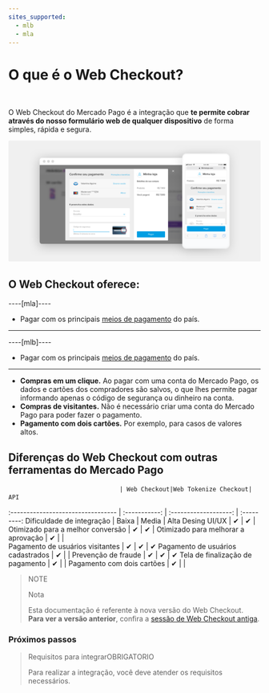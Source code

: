 ```yaml
---
sites_supported:
  - mlb
  - mla
---
```


# O que é o Web Checkout?
<br/>

O Web Checkout do Mercado Pago é a integração que **te permite cobrar através do nosso formulário web de qualquer dispositivo** de forma simples, rápida e segura.

![Basic-Checkout](/images/web-payment-checkout/cho-introduction-br.png)


## O Web Checkout oferece:

----[mla]----
* Pagar com os principais  <a href="https://www.mercadopago.com.ar/ayuda/medios-de-pago-cuotas-promociones_264" target="_blank"> meios de pagamento</a> do país.
------------
----[mlb]----
* Pagar com os principais  <a href="https://www.mercadopago.com.br/ajuda/meios-de-pagamento-parcelamento_265" target="_blank"> meios de pagamento</a> do país.
------------
* **Compras em um clique.** Ao pagar com uma conta do Mercado Pago, os dados e cartões dos compradores são salvos, o que lhes permite pagar informando apenas o código de segurança ou dinheiro na conta.
* **Compras de visitantes.** Não é necessário criar uma conta do Mercado Pago para poder fazer o pagamento.
* **Pagamento com dois cartões.** Por exemplo, para casos de valores altos.	 


## Diferenças do Web Checkout com outras ferramentas do Mercado Pago

                                   | Web Checkout|Web Tokenize Checkout|      API
:---------------------------------  | :-----------: | :-------------------: | :---------:
Dificuldade de integração 			  	     |    Baixa    |       Media         |     Alta
Desing UI/UX 							  	           |      ✔      |         ✔           |
Otimizado para a melhor conversão	     |      ✔      |         ✔           |
Otimizado para melhorar a aprovação     |      ✔      |                     |  
Pagamento de usuários visitantes    	   |      ✔      |         ✔           |      ✔
Pagamento de usuários cadastrados        |      ✔      |                     |
Prevenção de fraude               	     |      ✔      |         ✔           |      ✔
Tela de finalização de pagamento 		     |      ✔      |                     |
Pagamento com dois cartões		           |      ✔      |                     |

> NOTE
>
> Nota
>
> Esta documentação é referente à nova versão do Web Checkout. **Para ver a versão anterior**, confira a [sessão de Web Checkout antiga](https://www.mercadopago.com.br/developers/pt/guides/payments/web-payment-checkout/v1/introduction/).


### Próximos passos

<div>
<a href="http://www.mercadopago.com.br/developers/pt/guides/payments/web-payment-checkout/previous-requirements/" style="text-decoration:none;color:inherit">
<blockquote class="next-step-card next-step-card-left">
<p class="card-note-title">Requisitos para integrar<span class="card-status-tag card-status-tag-required">OBRIGATORIO</span></p>
 <p>Para realizar a integração, você deve atender os requisitos necessários.</p>
</blockquote>
</a>
</div>
<br/>
<br/>
<br/>
<br/>
<br/>
<br/>
<br/>
